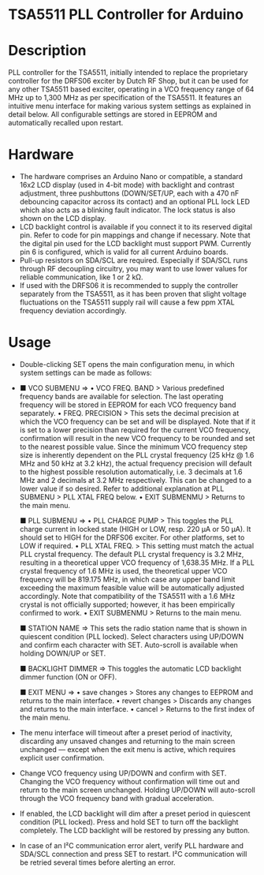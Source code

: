# TSA5511 PLL Controller for Arduino

# Description
PLL controller for the TSA5511, initially intended to replace the proprietary controller for the DRFS06 exciter by Dutch RF Shop, but it can be used for any other TSA5511 based exciter, operating in a VCO frequency range of 64 MHz up to 1,300 MHz as per specification of the TSA5511.
It features an intuitive menu interface for making various system settings as explained in detail below. All configurable settings are stored in EEPROM and automatically recalled upon restart.

# Hardware
- The hardware comprises an Arduino Nano or compatible, a standard 16x2 LCD display (used in 4-bit mode) with backlight and contrast adjustment, three pushbuttons (DOWN/SET/UP, each with a 470 nF debouncing capacitor across its contact) and an optional PLL lock LED which also acts as a blinking fault indicator. The lock status is also shown on the LCD display.
- LCD backlight control is available if you connect it to its reserved digital pin. Refer to code for pin mappings and change if necessary. Note that the digital pin used for the LCD backlight must support PWM. Currently pin 6 is configured, which is valid for all current Arduino boards.
- Pull-up resistors on SDA/SCL are required. Especially if SDA/SCL runs through RF decoupling circuitry, you may want to use lower values for reliable communication, like 1 or 2 kΩ.
- If used with the DRFS06 it is recommended to supply the controller separately from the TSA5511, as it has been proven that slight voltage fluctuations on the TSA5511 supply rail will cause a few ppm XTAL frequency deviation accordingly.

# Usage
- Double-clicking SET opens the main configuration menu, in which system settings can be made as follows:
- 
    ■ VCO SUBMENU      => • VCO FREQ. BAND  >  Various predefined frequency bands are available for selection. The last operating frequency will be stored in EEPROM
                                               for each VCO frequency band separately.
                          • FREQ. PRECISION >  This sets the decimal precision at which the VCO frequency can be set and will be displayed. Note that if it is set to
                                               a lower precision than required for the current VCO frequency, confirmation will result in the new VCO frequency to be
                                               rounded and set to the nearest possible value. Since the minimum VCO frequency step size is inherently dependent on the
                                               PLL crystal frequency (25 kHz @ 1.6 MHz and 50 kHz at 3.2 kHz), the actual frequency precision will default to the
                                               highest possible resolution automatically, i.e. 3 decimals at 1.6 MHz and 2 decimals at 3.2 MHz respectively. This can
                                               be changed to a lower value if so desired. Refer to additional explanation at PLL SUBMENU > PLL XTAL FREQ below.
                          • EXIT SUBMENMU   >  Returns to the main menu.

    ■ PLL SUBMENU      => • PLL CHARGE PUMP >  This toggles the PLL charge current in locked state (HIGH or LOW, resp. 220 µA or 50 µA). It should set to HIGH for the
                                               DRFS06 exciter. For other platforms, set to LOW if required.
                          • PLL XTAL FREQ.  >  This setting must match the actual PLL crystal frequency. The default PLL crystal frequency is 3.2 MHz, resulting in a
                                               theoretical upper VCO frequency of 1,638.35 MHz. If a PLL crystal frequency of 1.6 MHz is used, the theoretical upper
                                               VCO frequency will be 819.175 MHz, in which case any upper band limit exceeding the maximum feasible value will be
                                               automatically adjusted accordingly.
                                               Note that compatibility of the TSA5511 with a 1.6 MHz crystal is not officially supported; however, it has been
                                               empirically confirmed to work.
                          • EXIT SUBMENMU   >  Returns to the main menu.

    ■ STATION NAME     => This sets the radio station name that is shown in quiescent condition (PLL locked). Select characters using UP/DOWN and
                          confirm each character with SET. Auto-scroll is available when holding DOWN/UP or SET.

    ■ BACKLIGHT DIMMER => This toggles the automatic LCD backlight dimmer function (ON or OFF).

    ■ EXIT MENU        => • save changes    > Stores any changes to EEPROM and returns to the main interface.
                          • revert changes  > Discards any changes and returns to the main interface.
                          • cancel          > Returns to the first index of the main menu.

- The menu interface will timeout after a preset period of inactivity, discarding any unsaved changes and returning to the main screen unchanged — except when the exit menu is active, which requires explicit user confirmation.
- Change VCO frequency using UP/DOWN and confirm with SET. Changing the VCO frequency without confirmation will time out and return to the main screen unchanged. Holding UP/DOWN will auto-scroll through the VCO frequency band with gradual acceleration.
- If enabled, the LCD backlight will dim after a preset period in quiescent condition (PLL locked). Press and hold SET to turn off the backlight completely. The LCD backlight will be restored by pressing any button.
- In case of an I²C communication error alert, verify PLL hardware and SDA/SCL connection and press SET to restart. I²C communication will be retried several times before alerting an error.
